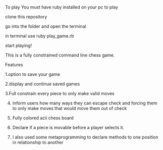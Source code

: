 To play
You must have ruby installed on your pc to play

clone this repository

go into the folder and open the terminal

in terminal use ruby play_game.rb

start playing!

This is a fully constrained command line chess game.

Features 

1.option to save your game

2.display and continue saved games

3.Full constrain every piece to only make valid moves

4. Inform users how many ways they can escape check and forcing them to only make moves that would move them out of check

5. Fully colored acii chess board

6. Declare if a piece is movable before a player selects it.

7. I also used some metaprogramming to declare methods to one position in relationship to another 
